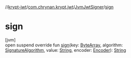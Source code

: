 //[krypt-jwt](../../../index.md)/[com.chrynan.krypt.jwt](../index.md)/[JvmJwtSigner](index.md)/[sign](sign.md)

# sign

[jvm]\
open suspend override fun [sign](sign.md)(key: [ByteArray](https://kotlinlang.org/api/latest/jvm/stdlib/kotlin/-byte-array/index.html), algorithm: [SignatureAlgorithm](../../../../krypt-jwt/krypt-jwt/com.chrynan.krypt.jwt/-signature-algorithm/index.md), value: [String](https://kotlinlang.org/api/latest/jvm/stdlib/kotlin/-string/index.html), encoder: [Encoder](../../../../krypt-encoding/krypt-encoding/com.chrynan.krypt.encoding/-encoder/index.md)): [String](https://kotlinlang.org/api/latest/jvm/stdlib/kotlin/-string/index.html)
